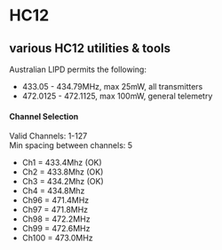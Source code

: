 # HC12
various HC12 utilities & tools  
---
Australian LIPD permits the following:  
* 433.05 - 434.79MHz, max 25mW, all transmitters  
* 472.0125 - 472.1125, max 100mW, general telemetry

#### Channel Selection
Valid Channels: 1-127  
Min spacing between channels: 5

* Ch1 = 433.4Mhz (OK)  
* Ch2 = 433.8Mhz (OK)  
* Ch3 = 434.2Mhz (OK)  
* Ch4 = 434.8Mhz  
* Ch96 = 471.4MHz  
* Ch97 = 471.8MHz  
* Ch98 = 472.2MHz  
* Ch99 = 472.6MHz  
* Ch100 = 473.0MHz  
